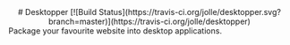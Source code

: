 <center>
# Desktopper
[![Build Status](https://travis-ci.org/jolle/desktopper.svg?branch=master)](https://travis-ci.org/jolle/desktopper)
</center>
Package your favourite website into desktop applications.
